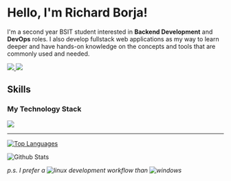 # Hello, I'm Richard Borja!

I'm a second year BSIT student interested in **Backend Development** and **DevOps** roles. I also develop fullstack web applications as my way to learn deeper and have hands-on knowledge on the concepts and tools that are commonly used and needed.

<a href="https://www.linkedin.com/in/richard-borja" >
  <img src="https://skillicons.dev/icons?i=linkedin&theme=dark" />
</a>

<a href="https://www.instagram.com/1nonlyrets/" >
  <img src="https://skillicons.dev/icons?i=instagram&theme=dark" />
</a>

## Skills

### My Technology Stack

<img src="https://skillicons.dev/icons?i=nodejs,express,react,postgres&theme=dark" />

---

[![Top Languages](https://github-readme-stats.vercel.app/api/top-langs/?username=retsaeiouu&show_icons=true&hide_border=true)](https://github.com/retsaeiouu)

<img alt="Github Stats" src="https://github-readme-stats.vercel.app/api?username=retsaeiouu&show_icons=true&hide_border=true" />

_p.s. I prefer a <img alt="linux" src="https://skillicons.dev/icons?i=linux&theme=dark" /> development workflow than <img alt="windows" src="https://skillicons.dev/icons?i=windows&theme=dark" />_
